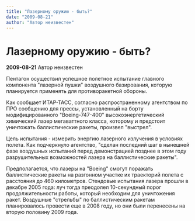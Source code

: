 ```yaml
---
title: "Лазерному оружию - быть?"
date: "2009-08-21"
author: "Автор неизвестен"
---
```


# Лазерному оружию - быть?

**2009-08-21** Автор неизвестен

Пентагон осуществил успешное полетное испытание главного компонента "лазерной пушки" воздушного базирования, которую планируется применять для противоракетной обороны.

Как сообщает ИТАР-ТАСС, согласно распространенному агентством по ПРО сообщению для прессы, установленный на борту модифицированного "Boeing-747-400" высокоэнергетический химический лазер мегаваттного класса, которому и предстоит уничтожать баллистические ракеты, произвел "выстрел".

Цель испытания - измерить энергию лазерного излучения в условиях полета. Как подчеркнуло агентство, "сделан последний шаг в нынешней фазе воздушных испытаний перед демонстрацией позднее в этом году разрушительных возможностей лазера на баллистические ракеты".

Предполагается, что лазеры на "Boeing" смогут поражать баллистические ракеты на разгонном участке их траекторий полета с расстояния до 460 километров. Стендовые испытания лазера прошли в декабре 2005 года: луч тогда преодолел 10-секундный порог продолжительности работы, который необходим для уничтожения ракет. Воздушные "стрельбы" по баллистическим ракетам планировалось провести еще в 2008 году, но они были перенесены на вторую половину 2009 года.